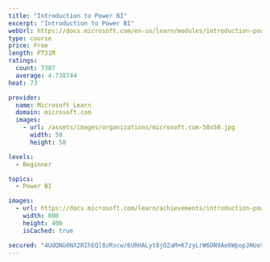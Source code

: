 ```yaml
---
title: "Introduction to Power BI"
excerpt: "Introduction to Power BI"
webUrl: https://docs.microsoft.com/en-us/learn/modules/introduction-power-bi/
type: course
price: Free
length: PT31M
ratings:
  count: 7307
  average: 4.738744
heat: 73

provider:
  name: Microsoft Learn
  domain: microsoft.com
  images:
    - url: /assets/images/organizations/microsoft.com-50x50.jpg
      width: 50
      height: 50

levels:
  - Beginner

topics:
  - Power BI

images:
  - url: https://docs.microsoft.com/learn/achievements/introduction-power-bi-social.png
    width: 800
    height: 400
    isCached: true

secured: "4UdQNG0NX2RIhEQl8zRscw/6URHALyt8jOZaM+K7zyLrW6DN9Ae6WpopJHUo9PHuyNf6+o49/iWH2NczkbWSDLVO0jD5yNlWyAeQN/abengiXyf647JB8sEnlcwXfP1VBqlrUx8V959lGXllb8GoGRW1VF8Pyh11JlhvonVaVcU3Aw7VjerTvKSCOCGgumvOBcAzin4T+HL4/E3gtVeH5OFwIyiNG/kMvcqz+8cduN+j3FRhy6e+Ja/x2xE1WMWJQ3AQaya5zoQVxREJhckA0X4ifVxGdyJsg4xgIGXRr+oGSNGJurX8wPbRWdeXrmwL8JAOB+rSEPsn75oqH2SzRZ3y9fIiDehIjqRtlMXVSzprXE91uq02MKtUusvR4h6wjvA2oUCsbCUM9AV7uLdEp/CEQMKwMEU84rYWEwiIpv0=;bQI1yiwV3T5var/Y2978eQ=="
---
```


